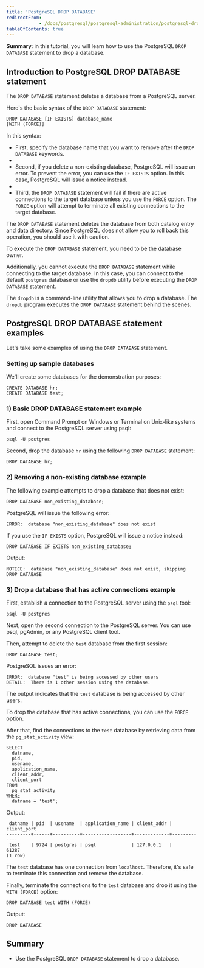 ```yaml
---
title: 'PostgreSQL DROP DATABASE'
redirectFrom: 
            - /docs/postgresql/postgresql-administration/postgresql-drop-database
tableOfContents: true
---
```



**Summary**: in this tutorial, you will learn how to use the PostgreSQL `DROP DATABASE` statement to drop a database.

## Introduction to PostgreSQL DROP DATABASE statement

The `DROP DATABASE` statement deletes a database from a PostgreSQL server.

Here's the basic syntax of the `DROP DATABASE` statement:

```
DROP DATABASE [IF EXISTS] database_name
[WITH (FORCE)]
```

In this syntax:

- First, specify the database name that you want to remove after the `DROP DATABASE` keywords.
-
- Second, if you delete a non-existing database, PostgreSQL will issue an error. To prevent the error, you can use the `IF EXISTS` option. In this case, PostgreSQL will issue a notice instead.
-
- Third, the `DROP DATABASE` statement will fail if there are active connections to the target database unless you use the `FORCE` option. The `FORCE` option will attempt to terminate all existing connections to the target database.

The `DROP DATABASE` statement deletes the database from both catalog entry and data directory. Since PostgreSQL does not allow you to roll back this operation, you should use it with caution.

To execute the `DROP DATABASE` statement, you need to be the database owner.

Additionally, you cannot execute the `DROP DATABASE` statement while connecting to the target database. In this case, you can connect to the default `postgres` database or use the `dropdb` utility before executing the `DROP DATABASE` statement.

The `dropdb` is a command-line utility that allows you to drop a database. The `dropdb` program executes the `DROP DATABASE` statement behind the scenes.

## PostgreSQL DROP DATABASE statement examples

Let's take some examples of using the `DROP DATABASE` statement.

### Setting up sample databases

We'll create some databases for the demonstration purposes:

```
CREATE DATABASE hr;
CREATE DATABASE test;
```

### 1) Basic DROP DATABASE statement example

First, open Command Prompt on Windows or Terminal on Unix-like systems and connect to the PostgreSQL server using psql:

```
psql -U postgres
```

Second, drop the database `hr` using the following `DROP DATABASE` statement:

```
DROP DATABASE hr;
```

### 2) Removing a non-existing database example

The following example attempts to drop a database that does not exist:

```
DROP DATABASE non_existing_database;
```

PostgreSQL will issue the following error:

```
ERROR:  database "non_existing_database" does not exist
```

If you use the `IF EXISTS` option, PostgreSQL will issue a notice instead:

```
DROP DATABASE IF EXISTS non_existing_database;
```

Output:

```
NOTICE:  database "non_existing_database" does not exist, skipping
DROP DATABASE
```

### 3) Drop a database that has active connections example

First, establish a connection to the PostgreSQL server using the `psql` tool:

```
psql -U postgres
```

Next, open the second connection to the PostgreSQL server. You can use psql, pgAdmin, or any PostgreSQL client tool.

Then, attempt to delete the `test` database from the first session:

```
DROP DATABASE test;
```

PostgreSQL issues an error:

```
ERROR:  database "test" is being accessed by other users
DETAIL:  There is 1 other session using the database.
```

The output indicates that the `test` database is being accessed by other users.

To drop the database that has active connections, you can use the `FORCE` option.

After that, find the connections to the `test` database by retrieving data from the `pg_stat_activity` view:

```
SELECT
  datname,
  pid,
  usename,
  application_name,
  client_addr,
  client_port
FROM
  pg_stat_activity
WHERE
  datname = 'test';
```

Output:

```
 datname | pid  | usename  | application_name | client_addr | client_port
---------+------+----------+------------------+-------------+-------------
 test    | 9724 | postgres | psql             | 127.0.0.1   |       61287
(1 row)
```

The `test` database has one connection from `localhost`. Therefore, it's safe to terminate this connection and remove the database.

Finally, terminate the connections to the `test` database and drop it using the `WITH (FORCE)` option:

```
DROP DATABASE test WITH (FORCE)
```

Output:

```
DROP DATABASE
```

## Summary

- Use the PostgreSQL `DROP DATABASE` statement to drop a database.
